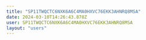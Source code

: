```yaml
---
title: "SP11TWQCTC6NXK6A6C4MA0HXVC76EKK3AHNRQ8MSA"
date: 2024-03-10T14:26:43.878Z
user: SP11TWQCTC6NXK6A6C4MA0HXVC76EKK3AHNRQ8MSA
layout: "users"
---
```

    